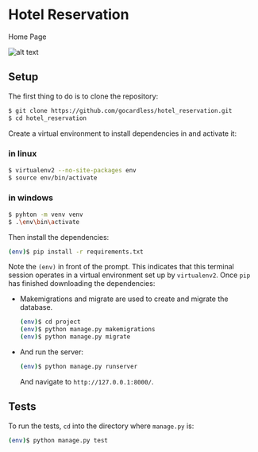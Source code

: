 # Hotel Reservation 

Home Page

![alt text](./images/Book_Lfist.png)

## Setup

The first thing to do is to clone the repository:

```sh
$ git clone https://github.com/gocardless/hotel_reservation.git
$ cd hotel_reservation
```

Create a virtual environment to install dependencies in and activate it:

### in linux
```sh
$ virtualenv2 --no-site-packages env
$ source env/bin/activate
```
### in windows
```sh
$ pyhton -m venv venv
$ .\env\bin\activate
```
Then install the dependencies:

```sh
(env)$ pip install -r requirements.txt
```

Note the `(env)` in front of the prompt. This indicates that this terminal
session operates in a virtual environment set up by `virtualenv2`.
Once `pip` has finished downloading the dependencies:

- Makemigrations and migrate are used to create and migrate the database.

    ```sh
    (env)$ cd project
    (env)$ python manage.py makemigrations
    (env)$ python manage.py migrate
    ```
- And run the server:

  ```sh
  (env)$ python manage.py runserver
  ```

  And navigate to `http://127.0.0.1:8000/`.


## Tests

To run the tests, `cd` into the directory where `manage.py` is:

```sh
(env)$ python manage.py test 
```
